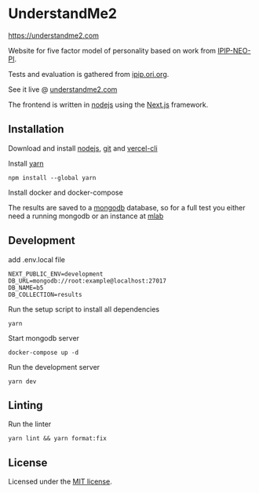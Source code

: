 # UnderstandMe2

https://understandme2.com

Website for five factor model of personality based on work from [IPIP-NEO-PI](https://github.com/kholia/IPIP-NEO-PI).

Tests and evaluation is gathered from [ipip.ori.org](http://ipip.ori.org).

See it live @ [understandme2.com](https://understandme2.com)

The frontend is written in [nodejs](https://nodejs.org) using the
[Next.js](https://nextjs.org/) framework.

## Installation

Download and install [nodejs](https://nodejs.org),
[git](https://git-scm.com/downloads) and [vercel-cli](https://vercel.com/download)

Install [yarn](https://classic.yarnpkg.com/lang/en/docs/install/#debian-stable)

```
npm install --global yarn
```

Install docker and docker-compose

The results are saved to a [mongodb](https://www.mongodb.com/) database, so for a full test you either need a running mongodb or an instance at [mlab](https://mlab.com/)

## Development

add .env.local file

```
NEXT_PUBLIC_ENV=development
DB_URL=mongodb://root:example@localhost:27017
DB_NAME=b5
DB_COLLECTION=results
```

Run the setup script to install all dependencies

```
yarn
```

Start mongodb server

```
docker-compose up -d
```

Run the development server

```
yarn dev
```

## Linting

Run the linter

```
yarn lint && yarn format:fix
```

## License

Licensed under the [MIT license](../LICENSE).
